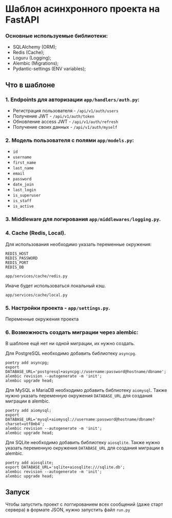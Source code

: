 # Шаблон асинхронного проекта на FastAPI

### Основные используемые библиотеки:
- SQLAlchemy (ORM);
- Redis (Cache);
- Loguru (Logging);
- Alembic (Migrations);
- Pydantic-settings (ENV variables);

## Что в шаблоне

### 1. Endpoints для авторизации `app/handlers/auth.py`:
- Регистрация пользователя - `/api/v1/auth/users`
- Получение JWT - `/api/v1/auth/token`
- Обновление access JWT - `/api/v1/auth/refresh`
- Получение своих данных - `/api/v1/auth/myself`

### 2. Модель пользователя с полями `app/models.py`:
- `id`
- `username`
- `first_name`
- `last_name`
- `email`
- `password`
- `date_join`
- `last_login`
- `is_superuser`
- `is_staff`
- `is_active`

### 3. Middleware для логирования `app/middlewares/logging.py`.

### 4. Cache (Redis, Local).

Для использования необходимо указать переменные окружения:

    REDIS_HOST
    REDIS_PASSWORD
    REDIS_PORT
    REDIS_DB

`app/services/cache/redis.py`

Иначе будет использоваться локальный кэш.

`app/services/cache/local.py`

### 5. Настройки проекта - `app/settings.py`.

Переменные окружения проекта

### 6. Возможность создать миграции через alembic:

В шаблоне ещё нет ни одной миграции, их нужно создать.

Для PostgreSQL необходимо добавить библиотеку `asyncpg`.

```shell
poetry add asyncpg;
export DATABASE_URL='postgresql+asyncpg://username:password@hostname/dbname';
alembic revision --autogenerate -m 'init';
alembic upgrade head;
``` 
Для MySQL и MariaDB необходимо добавить библиотеку `aiomysql`.
Также нужно указать переменную окружения `DATABASE_URL` для создания миграции в alembic.

```shell
poetry add aiomysql;
export DATABASE_URL='mysql+aiomysql://username:password@hostname/dbname?charset=utf8mb4';
alembic revision --autogenerate -m 'init';
alembic upgrade head;
``` 

Для SQLite необходимо добавить библиотеку `aiosqlite`.
Также нужно указать переменную окружения `DATABASE_URL` для создания миграции в alembic.

```shell
poetry add aiosqlite;
export DATABASE_URL='sqlite+aiosqlite:///sqlite.db';
alembic revision --autogenerate -m 'init';
alembic upgrade head;
```


## Запуск

Чтобы запустить проект с логгированием всех сообщений (даже старт сервера) в формате JSON, 
нужно запустить файл `run.py`
